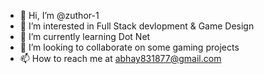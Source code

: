 - 👋 Hi, I’m @zuthor-1
- 👀 I’m interested in Full Stack devlopment & Game Design
- 🌱 I’m currently learning Dot Net
- 💞️ I’m looking to collaborate on some gaming projects
- 📫 How to reach me at abhay831877@gmail.com

<!---
zuthor-1/zuthor-1 is a ✨ special ✨ repository because its `README.md` (this file) appears on your GitHub profile.
You can click the Preview link to take a look at your changes.
--->
